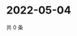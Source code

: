 # 2022-05-04

共 0 条

<!-- BEGIN WEIBO -->
<!-- 最后更新时间 Wed May 04 2022 17:14:30 GMT+0800 (China Standard Time) -->

<!-- END WEIBO -->
